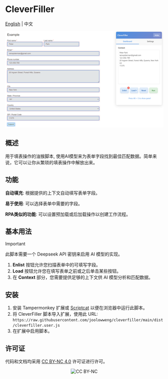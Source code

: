 # CleverFiller

[English](../README.md) | 中文

![Example](../assets/example.png)

## 概述

用于填表操作的油猴脚本, 使用AI模型来为表单字段找到最佳匹配数据。简单来说，它可以让你从繁琐的填表操作中解放出来。

## 功能

**自动填充**: 根据提供的上下文自动填写表单字段。

**易于使用**: 可以选择表单中需要的字段。

**RPA类似的功能**: 可以设置预加载或后加载操作以创建工作流程。

## 基本用法

> [!IMPORTANT]
> 此脚本需要一个 Deepseek API 密钥来启用 AI 模型的实现。

1. **Enlist** 按钮允许您扫描表单中的可填写字段。
2. **Load** 按钮允许您在填写表单之前或之后单击某些按钮。
3. 在 **Context** 部分，您需要提供足够的上下文供 AI 模型分析和匹配数据。

## 安装

1. 安装 Tampermonkey 扩展或 [Scriptcat](https://docs.scriptcat.org/) 以便在浏览器中运行此脚本。
2. 将 CleverFiller 脚本导入扩展，使用此 URL: `https://raw.githubusercontent.com/joolowweng/cleverfiller/main/dist/cleverfiller.user.js`
3. 在扩展中启用脚本。

## 许可证

代码和文档均采用 [CC BY-NC 4.0](https://creativecommons.org/licenses/by-nc/4.0/) 许可证进行许可。

<div align="center">
    <img src="https://mirrors.creativecommons.org/presskit/buttons/88x31/png/by-nc.png" alt="CC BY-NC" width="88" height="31" style="border-width:0" />
</div>
